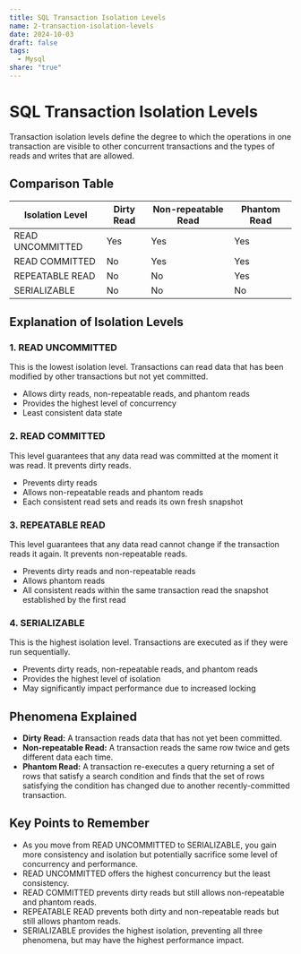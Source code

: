 ```yaml
---
title: SQL Transaction Isolation Levels
name: 2-transaction-isolation-levels
date: 2024-10-03
draft: false
tags:
  - Mysql
share: "true"
---
```


# SQL Transaction Isolation Levels

Transaction isolation levels define the degree to which the operations in one transaction are visible to other concurrent transactions and the types of reads and writes that are allowed.

## Comparison Table

| Isolation Level  | Dirty Read | Non-repeatable Read | Phantom Read |
| ---------------- | ---------- | ------------------- | ------------ |
| READ UNCOMMITTED | Yes        | Yes                 | Yes          |
| READ COMMITTED   | No         | Yes                 | Yes          |
| REPEATABLE READ  | No         | No                  | Yes          |
| SERIALIZABLE     | No         | No                  | No           |

## Explanation of Isolation Levels

### 1. READ UNCOMMITTED

This is the lowest isolation level. Transactions can read data that has been modified by other transactions but not yet committed.

- Allows dirty reads, non-repeatable reads, and phantom reads
- Provides the highest level of concurrency
- Least consistent data state

### 2. READ COMMITTED

This level guarantees that any data read was committed at the moment it was read. It prevents dirty reads.

- Prevents dirty reads
- Allows non-repeatable reads and phantom reads
- Each consistent read sets and reads its own fresh snapshot

### 3. REPEATABLE READ

This level guarantees that any data read cannot change if the transaction reads it again. It prevents non-repeatable reads.

- Prevents dirty reads and non-repeatable reads
- Allows phantom reads
- All consistent reads within the same transaction read the snapshot established by the first read

### 4. SERIALIZABLE

This is the highest isolation level. Transactions are executed as if they were run sequentially.

- Prevents dirty reads, non-repeatable reads, and phantom reads
- Provides the highest level of isolation
- May significantly impact performance due to increased locking

## Phenomena Explained

- **Dirty Read:** A transaction reads data that has not yet been committed.
- **Non-repeatable Read:** A transaction reads the same row twice and gets different data each time.
- **Phantom Read:** A transaction re-executes a query returning a set of rows that satisfy a search condition and finds that the set of rows satisfying the condition has changed due to another recently-committed transaction.

## Key Points to Remember

- As you move from READ UNCOMMITTED to SERIALIZABLE, you gain more consistency and isolation but potentially sacrifice some level of concurrency and performance.
- READ UNCOMMITTED offers the highest concurrency but the least consistency.
- READ COMMITTED prevents dirty reads but still allows non-repeatable and phantom reads.
- REPEATABLE READ prevents both dirty and non-repeatable reads but still allows phantom reads.
- SERIALIZABLE provides the highest isolation, preventing all three phenomena, but may have the highest performance impact.
